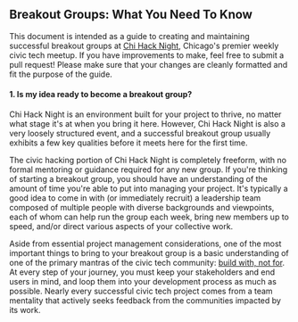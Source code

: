 ## Breakout Groups: What You Need To Know

This document is intended as a guide to creating and maintaining successful breakout groups at [Chi Hack Night](https://chihacknight.org), Chicago's premier weekly civic tech meetup. If you have improvements to make, feel free to submit a pull request! Please make sure that your changes are cleanly formatted and fit the purpose of the guide.


#### 1. Is my idea ready to become a breakout group?

Chi Hack Night is an environment built for your project to thrive, no matter what stage it's at when you bring it here. However, Chi Hack Night is also a very loosely structured event, and a successful breakout group usually exhibits a few key qualities before it meets here for the first time.

The civic hacking portion of Chi Hack Night is completely freeform, with no formal mentoring or guidance required for any new group. If you're thinking of starting a breakout group, you should have an understanding of the amount of time you're able to put into managing your project. It's typically a good idea to come in with (or immediately recruit) a leadership team composed of multiple people with diverse backgrounds and viewpoints, each of whom can help run the group each week, bring new members up to speed, and/or direct various aspects of your collective work.

Aside from essential project management considerations, one of the most important things to bring to your breakout group is a basic understanding of one of the primary mantras of the civic tech community: [build with, not for](https://www.newamerica.org/oti/blog/build-with-not-for-a-civictech-manifesto/). At every step of your journey, you must keep your stakeholders and end users in mind, and loop them into your development process as much as possible. Nearly every successful civic tech project comes from a team mentality that actively seeks feedback from the communities impacted by its work.